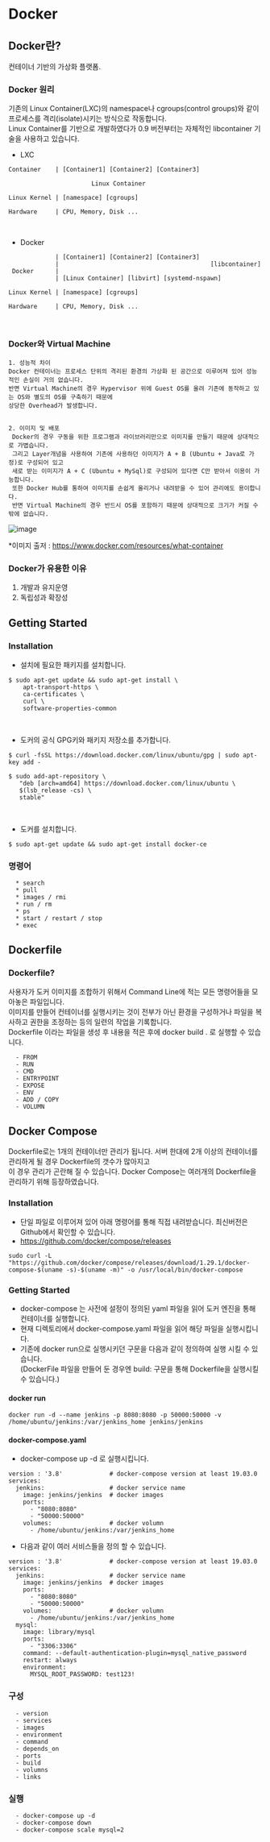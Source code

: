 # Docker

## Docker란?
컨테이너 기반의 가상화 플랫폼.

### Docker 원리
기존의 Linux Container(LXC)의 namespace나 cgroups(control groups)와 같이 프로세스를 격리(isolate)시키는 방식으로 작동합니다.<br/>
Linux Container를 기반으로 개발하였다가 0.9 버전부터는 자체적인 libcontainer 기술을 사용하고 있습니다.

* LXC
```
Container    | [Container1] [Container2] [Container3]

                       Linux Container
                        
Linux Kernel | [namespace] [cgroups]
                        
Hardware     | CPU, Memory, Disk ...
```
<br/>

* Docker
```
             | [Container1] [Container2] [Container3]
             |                                          [libcontainer]
 Docker      |
             | [Linux Container] [libvirt] [systemd-nspawn]

Linux Kernel | [namespace] [cgroups]
                       
Hardware     | CPU, Memory, Disk ...
```
<br/>

### Docker와 Virtual Machine
```
1. 성능적 차이
Docker 컨테이너는 프로세스 단위의 격리된 환경의 가상화 된 공간으로 이루어져 있어 성능적인 손실이 거의 없습니다.
반면 Virtual Machine의 경우 Hypervisor 위에 Guest OS를 올려 기존에 동작하고 있는 OS와 별도의 OS를 구축하기 때문에 
상당한 Overhead가 발생합니다.


2. 이미지 및 배포
 Docker의 경우 구동을 위한 프로그램과 라이브러리만으로 이미지를 만들기 때문에 상대적으로 가볍습니다. 
 그리고 Layer개념을 사용하여 기존에 사용하던 이미지가 A + B (Ubuntu + Java로 가정)로 구성되어 있고
 새로 받는 이미지가 A + C (Ubuntu + MySql)로 구성되어 있다면 C만 받아서 이용이 가능합니다. 
 또한 Docker Hub를 통하여 이미지를 손쉽게 올리거나 내려받을 수 있어 관리에도 용이합니다.
 반면 Virtual Machine의 경우 반드시 OS를 포함하기 때문에 상대적으로 크기가 커질 수 밖에 없습니다.
```
![image](https://user-images.githubusercontent.com/2038633/117537037-82dbcf00-b039-11eb-9ebd-445051fec4f4.png)

*이미지 출저 : https://www.docker.com/resources/what-container


### Docker가 유용한 이유
1. 개발과 유지운영
2. 독립성과 확장성

## Getting Started

### Installation

* 설치에 필요한 패키지를 설치합니다.
```
$ sudo apt-get update && sudo apt-get install \
    apt-transport-https \
    ca-certificates \
    curl \
    software-properties-common
```
<br/>

* 도커의 공식 GPG키와 패키지 저장소를 추가합니다.
```
$ curl -fsSL https://download.docker.com/linux/ubuntu/gpg | sudo apt-key add -

$ sudo add-apt-repository \
   "deb [arch=amd64] https://download.docker.com/linux/ubuntu \
   $(lsb_release -cs) \
   stable"
```
<br/>

* 도커를 설치합니다.
```
$ sudo apt-get update && sudo apt-get install docker-ce
```


### 명령어
```
  * search
  * pull
  * images / rmi
  * run / rm
  * ps
  * start / restart / stop
  * exec
```

## Dockerfile

### Dockerfile?
사용자가 도커 이미지를 조합하기 위해서 Command Line에 적는 모든 명령어들을 모아놓은 파일입니다. <br/>
이미지를 만들어 컨테이너를 실행시키는 것이 전부가 아닌 환경을 구성하거나 파일을 복사하고 권한을 조정하는 등의 일련의 작업을 기록합니다.<br/>
Dockerfile 이라는 파일을 생성 후 내용을 적은 후에 docker build . 로 실행할 수 있습니다.

```
  - FROM
  - RUN
  - CMD
  - ENTRYPOINT
  - EXPOSE
  - ENV
  - ADD / COPY
  - VOLUMN
```

## Docker Compose
Dockerfile로는 1개의 컨테이너만 관리가 됩니다. 서버 한대에 2개 이상의 컨테이너를 관리하게 될 경우 Dockerfile의 갯수가 많아지고 <br/>
이 경우 관리가 곤란해 질 수 있습니다. Docker Compose는 여러개의 Dockerfile을 관리하기 위해 등장하였습니다.

### Installation

* 단일 파일로 이루어져 있어 아래 명령어를 통해 직접 내려받습니다. 최신버전은 Github에서 확인할 수 있습니다.
* https://github.com/docker/compose/releases
```
sudo curl -L "https://github.com/docker/compose/releases/download/1.29.1/docker-compose-$(uname -s)-$(uname -m)" -o /usr/local/bin/docker-compose
```

### Getting Started
* docker-compose 는 사전에 설정이 정의된 yaml 파일을 읽어 도커 엔진을 통해 컨테이너를 실행합니다.
* 현재 디렉토리에서 docker-compose.yaml 파일을 읽어 해당 파일을 실행시킵니다.<br/>   
* 기존에 docker run으로 실행시키던 구문을 다음과 같이 정의하여 실행 시킬 수 있습니다.<br/>
  (DockerFile 파일을 만들어 둔 경우엔 build: 구문을 통해 Dockerfile을 실행시킬 수 있습니다.) 
  

#### docker run
```
docker run -d --name jenkins -p 8080:8080 -p 50000:50000 -v /home/ubuntu/jenkins:/var/jenkins_home jenkins/jenkins
```

#### docker-compose.yaml
* docker-compose up -d 로 실행시킵니다.

```
version : '3.8'             # docker-compose version at least 19.03.0
services:
  jenkins:                  # docker service name
    image: jenkins/jenkins  # docker images
    ports:
      - "8080:8080"
      - "50000:50000"
    volumes:                # docker volumn
      - /home/ubuntu/jenkins:/var/jenkins_home
```


* 다음과 같이 여러 서비스들을 정의 할 수 있습니다.
```
version : '3.8'             # docker-compose version at least 19.03.0
services:
  jenkins:                  # docker service name
    image: jenkins/jenkins  # docker images
    ports:
      - "8080:8080"
      - "50000:50000"
    volumes:                # docker volumn
      - /home/ubuntu/jenkins:/var/jenkins_home
  mysql:
    image: library/mysql
    ports:
      - "3306:3306"
    command: --default-authentication-plugin=mysql_native_password
    restart: always
    environment:
      MYSQL_ROOT_PASSWORD: test123!

```


### 구성 
```
  - version
  - services
  - images
  - environment
  - command
  - depends_on
  - ports
  - build
  - volumns
  - links
```

### 실행
```
  - docker-compose up -d
  - docker-compose down
  - docker-compose scale mysql=2
```

 
 
